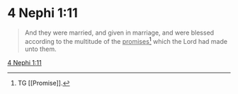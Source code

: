 # 4 Nephi 1:11

> And they were married, and given in marriage, and were blessed according to the multitude of the <u>promises</u>[^a] which the Lord had made unto them.

[4 Nephi 1:11](https://www.churchofjesuschrist.org/study/scriptures/bofm/4-ne/1?lang=eng&id=p11#p11)


[^a]: TG [[Promise]].
